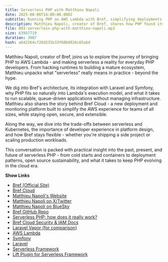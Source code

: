 ```yaml
---
title: Serverless PHP with Matthieu Napoli
date: 2025-08-06T14:00:00.000Z
subtitle: Running PHP on AWS Lambda with Bref, simplifying deployments with Bref Cloud, and rethinking infrastructure for modern applications.
description: Matthieu Napoli, creator of Bref, shares how PHP found its place in serverless through AWS Lambda - and what it takes to run modern applications without managing infrastructure. We cover Bref's architecture, Laravel/Symfony support, Bref Cloud, and trade-offs with containers and Kubernetes.
file: 003-serverless-php-with-matthieu-napoli.mp3
size: 63957719
duration: 3987
hash: a642264cf26d235b33f68b8926c65abd
---
```


Matthieu Napoli, creator of Bref, joins us to explore the journey of bringing PHP to AWS Lambda - and making serverless a reality for everyday PHP developers.
From hacking runtimes to building a mature ecosystem, Matthieu unpacks what "serverless" really means in practice - beyond the hype.

We dig into Bref's architecture, its integration with Laravel and Symfony, why PHP fits so naturally into Lambda's execution model, and what it takes to run scalable, queue-driven applications without managing infrastructure.
Matthieu also shares the story behind Bref Cloud - a new deployment and monitoring platform built to simplify the AWS experience for teams of all sizes, while staying open, secure, and extensible.

Along the way, we dive into the trade-offs between serverless and Kubernetes, the importance of developer experience in platform design, and how Bref stays flexible - whether you're shipping a side project or scaling production workloads.

This conversation is packed with practical insight into the past, present, and future of serverless PHP - from cold starts and containers to deployment patterns, open source sustainability, and what it takes to keep PHP evolving in the cloud era.

**Show Links**

- [Bref (Official Site)](https://bref.sh/)
- [Bref Cloud](https://bref.sh/cloud)
- [Matthieu Napoli's Website](https://mnapoli.fr/)
- [Matthieu Napoli on X/Twitter](https://x.com/matthieunapoli)
- [Matthieu Napoli on BlueSky](https://bsky.app/profile/mnapoli.bsky.social)
- [Bref GitHub Repo](https://github.com/brefphp/bref)
- [Serverless PHP: how does it really work?](https://www.youtube.com/watch?v=r8fgR0lTV-k)
- [Bref Cloud Security & IAM Docs](https://bref.sh/docs/cloud-security)
- [Laravel Vapor (for comparison)](https://vapor.laravel.com/)
- [AWS Lambda](https://aws.amazon.com/lambda/)
- [Symfony](https://symfony.com/)
- [Laravel](https://laravel.com/)
- [Serverless Framework](https://www.serverless.com/)
- [Lift Plugin for Serverless Framework](https://github.com/getlift/lift)
